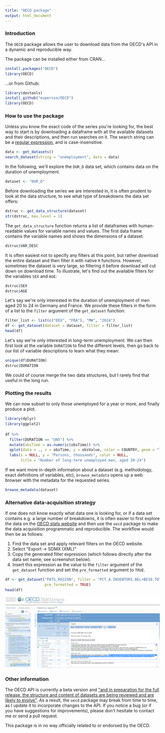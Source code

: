 ```yaml
---
title: "OECD package"
output: html_document
---
```





### Introduction

The `OECD` package allows the user to download data from the OECD's API in a dynamic 
and reproducible way.

The package can be installed either from CRAN...


```r
install.packages("OECD")
library(OECD)
```

...or from Github:


```r
library(devtools)
install_github("expersso/OECD")
library(OECD)
```

### How to use the package

Unless you know the exact code of the series you're looking for, the best way to 
start is by downloading a dataframe with all the available datasets and their
descriptions, and then run searches on it. The search string can be a 
[regular expression](http://en.wikipedia.org/wiki/Regular_expression), and is 
case-insensitive.


```r
data <- get_datasets()
search_dataset(string = "unemployment", data = data)
```

In the following, we'll explore the `DUR_D` data set, which contains data on 
the duration of unemployment.


```r
dataset <- "DUR_D"
```

Before downloading the series we are interested in, it is often prudent to look
at the data structure, to see what type of breakdowns the data set offers:


```r
dstruc <- get_data_structure(dataset)
str(dstruc, max.level = 1)
```

The `get_data_structure` function returns a list of dataframes with human-readable
values for variable names and values. The first data frame contains the variable 
names and shows the dimensions of a dataset:


```r
dstruc$VAR_DESC
```

It is often easiest not to specify any filters at this point, but rather download
the entire dataset and then filter it with native `R` functions. However, sometimes
the dataset is very large, so filtering it before download will cut down on download
time. To illustrate, let's find out the available filters for the variables `SEX` 
and `AGE`:


```r
dstruc$SEX
dstruc$AGE
```

Let's say we're only interested in the duration of unemployment of men aged 
20 to 24 in Germany and France. We provide these filters in the form of a list to 
the `filter` argument of the `get_dataset` function:


```r
filter_list <- list(c("DEU", "FRA"), "MW", "2024")
df <- get_dataset(dataset = dataset, filter = filter_list)
head(df)
```

Let's say we're only interested in long-term unemployment. We can then first look
at the variable `DURATION` to find the different levels, then go back to our list 
of variable descriptions to learn what they mean:


```r
unique(df$DURATION)
dstruc$DURATION
```

We could of course merge the two data structures, but I rarely find that useful
in the long run.

### Plotting the results

We can now subset to only those unemployed for a year or more, and finally produce a plot.


```r
library(dplyr)
library(ggplot2)

df %>% 
  filter(DURATION == "UN5") %>% 
  mutate(obsTime = as.numeric(obsTime)) %>% 
  qplot(data = ., x = obsTime, y = obsValue, color = COUNTRY, geom = "line") +
  labs(x = NULL, y = "Persons, thousands", color = NULL,
       title = "Number of long-term unemployed men, aged 20-24")
```

If we want more in-depth information about a dataset (e.g. methodology, exact
definitions of variables, etc), `browse_metadata` opens up a web
browser with the metadata for the requested series.


```r
browse_metadata(dataset)
```

### Alternative data-acquisition strategy

If one does not know exactly what data one is looking for, or if a data set 
contains e.g. a large number of breakdowns, it is often easier to first explore 
the data on the [OECD stats website](http://stats.oecd.org) and then use the `oecd`
package to make the data acquisition programmatic and reproducible. The workflow
would then be as follows:

1. Find the data set and apply relevant filters on the OECD website.
1. Select "Export -> SDMX (XML)"
1. Copy the generated filter expression (which follows directly after the data set name, 
see screenshot below).
1. Insert this expression as the value to the `filter` argument of the `get_dataset` 
function and set the `pre_formatted` argument to `TRUE`.


```r
df <- get_dataset("PATS_REGION", filter = "PCT_A.INVENTORS.BEL+BE10.TOTAL+BIOTECH", 
                  pre_formatted = TRUE)
head(df)
```

![oecd_screenshot](vignettes/figures/oecd.png)

### Other information

The OECD API is currently a beta version and ["and in preparation for the full release, the structure and content of datasets are being reviewed and are likely to evolve"](http://stats.oecd.org/OpenDataAPI/index.htm). As a result, 
the `oecd` package may break from time to time, as I update it to incorporate 
changes to the API. If you notice a bug (or if you have suggestions for 
improvements), please don't hesitate to contact me or send a pull request.

This package is in no way officially related to or endorsed by the OECD.
